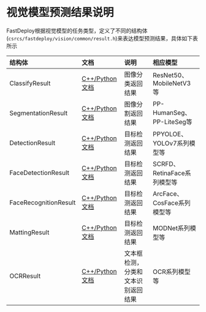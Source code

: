 # 视觉模型预测结果说明

FastDeploy根据视觉模型的任务类型，定义了不同的结构体(`csrcs/fastdeploy/vision/common/result.h`)来表达模型预测结果，具体如下表所示

| 结构体 | 文档 | 说明 | 相应模型 |
| :----- | :--- | :---- | :------- |
| ClassifyResult | [C++/Python文档](./classification_result.md) | 图像分类返回结果 | ResNet50、MobileNetV3等 |
| SegmentationResult | [C++/Python文档](./segmentation_result.md) | 图像分割返回结果 | PP-HumanSeg、PP-LiteSeg等 |
| DetectionResult | [C++/Python文档](./detection_result.md) | 目标检测返回结果 | PPYOLOE、YOLOv7系列模型等 |
| FaceDetectionResult | [C++/Python文档](./face_detection_result.md) | 目标检测返回结果 | SCRFD、RetinaFace系列模型等 |
| FaceRecognitionResult | [C++/Python文档](./face_recognition_result.md) | 目标检测返回结果 | ArcFace、CosFace系列模型等 |
| MattingResult | [C++/Python文档](./matting_result.md) | 目标检测返回结果 | MODNet系列模型等 |
| OCRResult | [C++/Python文档](./ocr_result.md) | 文本框检测，分类和文本识别返回结果 | OCR系列模型等 |
